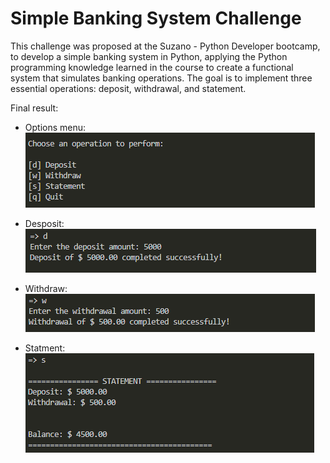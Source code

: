 # Simple Banking System Challenge

This challenge was proposed at the Suzano - Python Developer bootcamp, to develop a simple banking system in Python, applying the Python programming knowledge learned in the course to create a functional system that simulates banking operations. The goal is to implement three essential operations: deposit, withdrawal, and statement. 

Final result:
- Options menu:
    ![menu](.\images\menu.png)

- Desposit:
    ![deposit](.\images\deposit.png)

- Withdraw:
    ![withdraw](.\images\withdraw.png)

- Statment:
    ![statment](.\images\statement.png)

